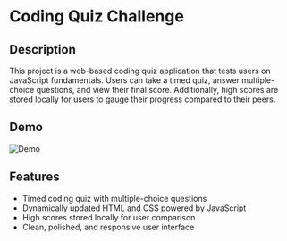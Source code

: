 # Coding Quiz Challenge

## Description
This project is a web-based coding quiz application that tests users on JavaScript fundamentals. Users can take a timed quiz, answer multiple-choice questions, and view their final score. Additionally, high scores are stored locally for users to gauge their progress compared to their peers.


## Demo

![Demo](./images/web-apis-challenge-demo.gif)


## Features

- Timed coding quiz with multiple-choice questions
- Dynamically updated HTML and CSS powered by JavaScript
- High scores stored locally for user comparison
- Clean, polished, and responsive user interface